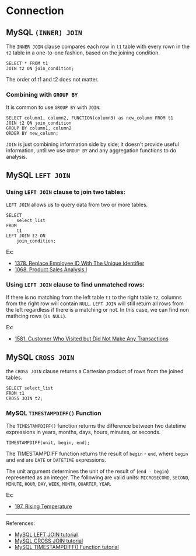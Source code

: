 # Connection
## MySQL `(INNER) JOIN`
The `INNER JOIN` clause compares each row in `t1` table with every rown in the `t2` table in a one-to-one fashion, based on the joining condition.

```MySQL
SELECT * FROM t1
JOIN t2 ON join_condition;
```

The order of t1 and t2 does not matter. 

### Combining with `GROUP BY`
It is common to use `GROUP BY` with `JOIN`: 

```MySQL
SELECT column1, column2, FUNCTION(column3) as new_column FROM t1
JOIN t2 ON join_condition
GROUP BY column1, column2
ORDER BY new_column;
```
`JOIN` is just combining information side by side; it doesn't provide useful information, until we use `GROUP BY` and any aggregation functions to do analysis.

## MySQL `LEFT JOIN`

### Using `LEFT JOIN` clause to join two tables:

`LEFT JOIN` allows us to query data from two or more tables.

```MYSQL
SELECT 
    select_list
FROM
    t1
LEFT JOIN t2 ON 
    join_condition;
```

Ex: 
- [1378. Replace Employee ID With The Unique Identifier](https://leetcode.cn/problems/replace-employee-id-with-the-unique-identifier/description/?envType=study-plan-v2&envId=sql-free-50)
- [1068. Product Sales Analysis I](https://leetcode.cn/problems/product-sales-analysis-i/description/?envType=study-plan-v2&envId=sql-free-50)


### Using `LEFT JOIN` clause to find unmatched rows:

If there is no matching from the left table `t1` to the right table `t2`, columns from the right row will contain `NULL`. `LEFT JOIN` will still return all rows from the left regardless if there is a matching or not. In this case, we can find non mathcing rows (`is NULL`).

Ex:
- [1581. Customer Who Visited but Did Not Make Any Transactions](https://leetcode.cn/problems/customer-who-visited-but-did-not-make-any-transactions/description/?envType=study-plan-v2&envId=sql-free-50)


## MySQL `CROSS JOIN`
 the `CROSS JOIN` clause returns a Cartesian product of rows from the joined tables.
```MySQL
SELECT select_list 
FROM t1
CROSS JOIN t2;
```
### MySQL `TIMESTAMPDIFF()` Function

The `TIMESTAMPDIFF()` function returns the difference between two datetime expressions in years, months, days, hours, minutes, or seconds.
```MySQL
TIMESTAMPDIFF(unit, begin, end);
```
The TIMESTAMPDIFF function returns the result of `begin` - `end`, where `begin` and `end` are `DATE` or `DATETIME` expressions.

The unit argument determines the unit of the result of (`end - begin`) represented as an integer. The following are valid units:
`MICROSECOND`, `SECOND`, `MINUTE`, `HOUR`, `DAY`, `WEEK`, `MONTH`, `QUARTER`, `YEAR`.

Ex: 
- [197. Rising Temperature](https://leetcode.cn/problems/rising-temperature/description/?envType=study-plan-v2&envId=sql-free-50)



---



References: 
- [MySQL LEFT JOIN tutorial](https://www.mysqltutorial.org/mysql-left-join.aspx)
- [MySQL CROSS JOIN tutorial](https://www.mysqltutorial.org/mysql-cross-join/)
- [MySQL TIMESTAMPDIFF() Function tutorial](https://www.mysqltutorial.org/mysql-timestampdiff/)